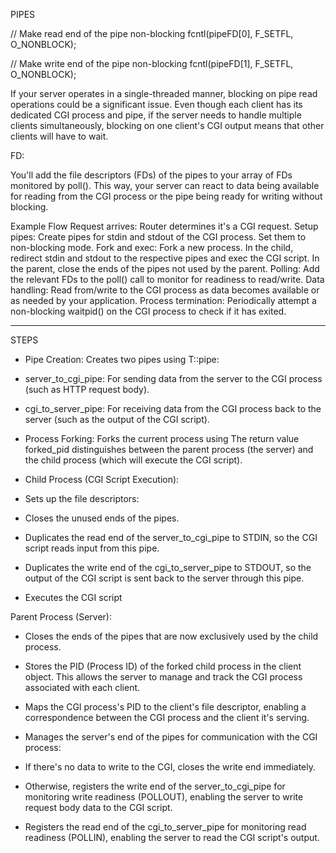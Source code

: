 PIPES

// Make read end of the pipe non-blocking
fcntl(pipeFD[0], F_SETFL, O_NONBLOCK);

// Make write end of the pipe non-blocking
fcntl(pipeFD[1], F_SETFL, O_NONBLOCK);

If your server operates in a single-threaded manner, blocking on pipe read operations could be a significant issue. Even though each client has its dedicated CGI process and pipe, if the server needs to handle multiple clients simultaneously, blocking on one client's CGI output means that other clients will have to wait.

FD:

You'll add the file descriptors (FDs) of the pipes to your array of FDs monitored by poll(). This way, your server can react to data being available for reading from the CGI process or the pipe being ready for writing without blocking.

Example Flow
Request arrives: Router determines it's a CGI request.
Setup pipes: Create pipes for stdin and stdout of the CGI process. Set them to non-blocking mode.
Fork and exec: Fork a new process. In the child, redirect stdin and stdout to the respective pipes and exec the CGI script. In the parent, close the ends of the pipes not used by the parent.
Polling: Add the relevant FDs to the poll() call to monitor for readiness to read/write.
Data handling: Read from/write to the CGI process as data becomes available or as needed by your application.
Process termination: Periodically attempt a non-blocking waitpid() on the CGI process to check if it has exited.

---

STEPS

- Pipe Creation: Creates two pipes using T::pipe:
- server_to_cgi_pipe: For sending data from the server to the CGI process (such as HTTP request body).
- cgi_to_server_pipe: For receiving data from the CGI process back to the server (such as the output of the CGI script).
- Process Forking: Forks the current process using The return value forked_pid distinguishes between the parent process (the server) and the child process (which will execute the CGI script).

- Child Process (CGI Script Execution):
- Sets up the file descriptors:
- Closes the unused ends of the pipes.
- Duplicates the read end of the server_to_cgi_pipe to STDIN, so the CGI script reads input from this pipe.
- Duplicates the write end of the cgi_to_server_pipe to STDOUT, so the output of the CGI script is sent back to the server through this pipe.
- Executes the CGI script

Parent Process (Server):

- Closes the ends of the pipes that are now exclusively used by the child process.
- Stores the PID (Process ID) of the forked child process in the client object. This allows the server to manage and track the CGI process associated with each client.
- Maps the CGI process's PID to the client's file descriptor, enabling a correspondence between the CGI process and the client it's serving.

- Manages the server's end of the pipes for communication with the CGI process:
- If there's no data to write to the CGI, closes the write end immediately.
- Otherwise, registers the write end of the server_to_cgi_pipe for monitoring write readiness (POLLOUT), enabling the server to write request body data to the CGI script.
- Registers the read end of the cgi_to_server_pipe for monitoring read readiness (POLLIN), enabling the server to read the CGI script's output.
